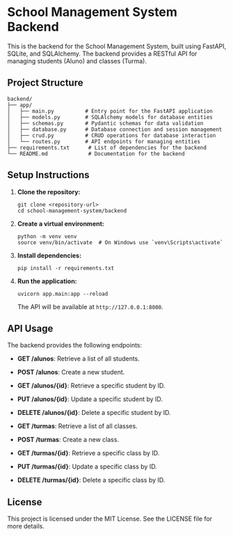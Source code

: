 # School Management System Backend

This is the backend for the School Management System, built using FastAPI, SQLite, and SQLAlchemy. The backend provides a RESTful API for managing students (Aluno) and classes (Turma).

## Project Structure

```
backend/
├── app/
│   ├── main.py          # Entry point for the FastAPI application
│   ├── models.py        # SQLAlchemy models for database entities
│   ├── schemas.py       # Pydantic schemas for data validation
│   ├── database.py      # Database connection and session management
│   ├── crud.py          # CRUD operations for database interaction
│   └── routes.py        # API endpoints for managing entities
├── requirements.txt      # List of dependencies for the backend
└── README.md             # Documentation for the backend
```

## Setup Instructions

1. **Clone the repository:**
   ```
   git clone <repository-url>
   cd school-management-system/backend
   ```

2. **Create a virtual environment:**
   ```
   python -m venv venv
   source venv/bin/activate  # On Windows use `venv\Scripts\activate`
   ```

3. **Install dependencies:**
   ```
   pip install -r requirements.txt
   ```

4. **Run the application:**
   ```
   uvicorn app.main:app --reload
   ```

   The API will be available at `http://127.0.0.1:8000`.

## API Usage

The backend provides the following endpoints:

- **GET /alunos**: Retrieve a list of all students.
- **POST /alunos**: Create a new student.
- **GET /alunos/{id}**: Retrieve a specific student by ID.
- **PUT /alunos/{id}**: Update a specific student by ID.
- **DELETE /alunos/{id}**: Delete a specific student by ID.

- **GET /turmas**: Retrieve a list of all classes.
- **POST /turmas**: Create a new class.
- **GET /turmas/{id}**: Retrieve a specific class by ID.
- **PUT /turmas/{id}**: Update a specific class by ID.
- **DELETE /turmas/{id}**: Delete a specific class by ID.

## License

This project is licensed under the MIT License. See the LICENSE file for more details.
